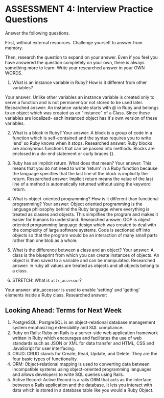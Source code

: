 # ASSESSMENT 4: Interview Practice Questions

Answer the following questions.

First, without external resources. Challenge yourself to answer from memory.

Then, research the question to expand on your answer. Even if you feel you have answered the question completely on your own, there is always something more to learn. Write your researched answer in your OWN WORDS.

1. What is an instance variable in Ruby? How is it different from other variables?

Your answer:
  Unlike other variables an instance variable is created only to serve a function and is not permanent/or not stored to be used later.
Researched answer:
  An instance variable starts with @ in Ruby and belongs to an object which was created as an "instance" of a Class. Since these variables are localized- each instanced object has it's own version of these variables.

2. What is a block in Ruby?
Your answer:
  A block is a group of code in a function which is self-contained and the syntax requires you to write 'end' so Ruby knows when it stops.
Researched answer:
  Ruby blocks are anonymous functions that can be passed into methods. Blocks are enclosed in a do-end statement or curly braces {}.

3. Ruby has an implicit return. What does that mean?
Your answer:
  This means that you do not need to write 'return' in a Ruby function because the language specifies that the last line of the block is implicitly the return.
Researched answer:
  Implicit return means the value of the last line of a method is automatically returned without using the keyword return.

4. What is object-oriented programming? How is it different than functional programming?
Your answer:
Object oriented programming is the language philosophy behind the Ruby language where everything is treated as classes and objects. This simplifies the program and makes it easier for humans to understand.
Researched answer:
OOP is object oriented programming language design which was created to deal with the complexity of large software systems. Code is sectioned off into objects so that the program would be an interaction of many small parts rather than one blob as a whole.

5. What is the difference between a class and an object?
Your answer:
  A class is the blueprint from which you can create instances of objects. An object is then saved to a variable and can be manipulated.
Researched answer:
  In ruby all values are treated as objects and all objects belong to a class.
6. STRETCH: What is `attr_accessor`?

Your answer:
  attr_accessor is used to enable 'setting' and 'getting' elements inside a Ruby class.
Researched answer:

## Looking Ahead: Terms for Next Week

1. PostgreSQL:
     PostgreSQL is an object-relational database management system emphasizing
     extensibility and SQL compliance.
2. Ruby on Rails:
     Ruby on Rails is a server-side web application framework written in Ruby which
     encourages and facilitates the use of web standards such as JSON or XML for data
     transfer and HTML, CSS and JavaScript for user interfacing.
3. CRUD:
     CRUD stands for Create, Read, Update, and Delete. They are the four basic types
     of functionality.
4. ORM:
     Object-relational mapping is used to converting data between incompatible systems
     using object-oriented programming languages and allows developers to write SQL
     queries using Rails.
5. Active Record:
     Active Record is a rails ORM that acts as the interface between a Rails application
     and the database. It lets you interact with data which is stored in a database
     table like you would a Ruby Object.
